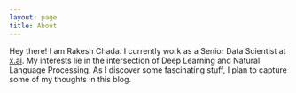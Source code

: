 ```yaml
---
layout: page
title: About
---
```

Hey there! I am Rakesh Chada. I currently work as a Senior Data Scientist at [x.ai](https://x.ai).
My interests lie in the intersection of Deep Learning and Natural Language Processing.
As I discover some fascinating stuff, I plan to capture some of my thoughts in this blog.
